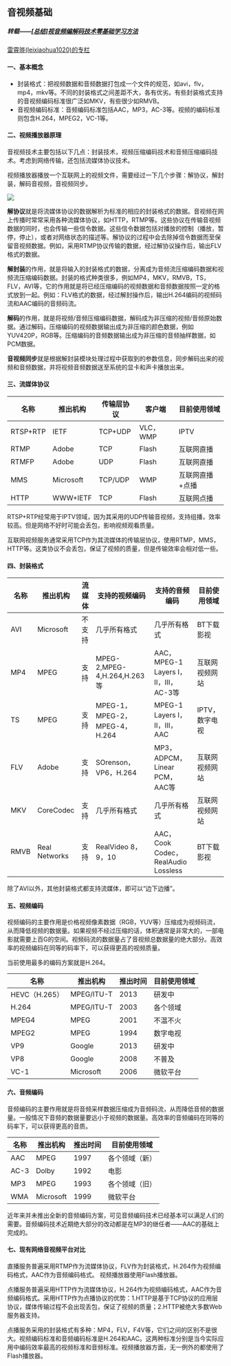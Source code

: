 ## 音视频基础

##### 转载——[[总结]视音频编解码技术零基础学习方法](http://blog.csdn.net/leixiaohua1020/article/details/18893769)

[雷霄骅(leixiaohua1020)的专栏](http://blog.csdn.net/leixiaohua1020)



#### 一、基本概念

- 封装格式：把视频数据和音频数据打包成一个文件的规范，如avi，flv，mp4，mkv等。不同的封装格式之间差距不大，各有优劣。有些封装格式支持的音视频编码标准很广泛如MKV，有些很少如RMVB。
- 音视频编码标准：音频编码标准包括AAC，MP3，AC-3等。视频的编码标准则包含H.264，MPEG2，VC-1等。

#### 二、视频播放器原理

​	音视频技术主要包括以下几点：封装技术，视频压缩编码技术和音频压缩编码技术。考虑到网络传输，还包括流媒体协议技术。

​	视频播放器播放一个互联网上的视频文件，需要经过一下几个步骤：解协议，解封装，解码音视频，音视频同步。

![](http://img.blog.csdn.net/20140201120523046?watermark/2/text/aHR0cDovL2Jsb2cuY3Nkbi5uZXQvbGVpeGlhb2h1YTEwMjA=/font/5a6L5L2T/fontsize/400/fill/I0JBQkFCMA==/dissolve/70/gravity/SouthEast)

**解协议**就是将流媒体协议的数据解析为标准的相应的封装格式的数据。音视频在网上传播时常常采用各种流媒体协议，如HTTP，RTMP等。这些协议在传输音视频数据的同时，也会传输一些信令数据。这些信令数据包括对播放的控制（播放，暂停，停止），或者对网络状态的描述等。解协议的过程中会去除掉信令数据而至保留音视频数据。例如，采用RTMP协议传输的数据，经过解协议操作后，输出FLV格式的数据。

**解封装**的作用，就是将输入的封装格式的数据，分离成为音频流压缩编码数据和视频流压缩编码数据。封装的格式种类很多，例如MP4，MKV，RMVB，TS，FLV，AVI等，它的作用就是将已经压缩编码的视频数据和音频数据按照一定的格式放到一起。例如：FLV格式的数据，经过解封操作后，输出H.264编码的视频码流和AAC编码的音频码流。

**解码**的作用，就是将视频/音频压缩编码数据，解码成为非压缩的视频/音频原始数据。通过解码，压缩编码的视频数据输出成为非压缩的颜色数据，例如YUV420P，RGB等。压缩编码的音频数据输出成为非压缩的音频抽样数据，如PCM数据。

**音视频同步**就是根据解封装模块处理过程中获取到的参数信息，同步解码出来的视频和音频数据，并将视频音频数据送至系统的显卡和声卡播放出来。

#### 三、流媒体协议

| 名称       | 推出机构      | 传输层协议   | 客户端     | 目前使用领域   |
| -------- | --------- | ------- | ------- | -------- |
| RTSP+RTP | IETF      | TCP+UDP | VLC，WMP | IPTV     |
| RTMP     | Adobe     | TCP     | Flash   | 互联网直播    |
| RTMFP    | Adobe     | UDP     | Flash   | 互联网直播    |
| MMS      | Microsoft | TCP/UDP | WMP     | 互联网直播+点播 |
| HTTP     | WWW+IETF  | TCP     | Flash   | 互联网点播    |

RTSP+RTP经常用于IPTV领域，因为其采用的UDP传输音视频，支持组播，效率较高。但是网络不好时可能会丢包，影响视频观看质量。

互联网视频服务通常采用TCP作为其流媒体的传输层协议，使用RTMP，MMS，HTTP等。这类协议不会丢包，保证了视频的质量，但是传输效率会相对低一些。

#### 四、封装格式

| 名称   | 推出机构          | 流媒体  | 支持的视频编码                    | 支持的音频编码                           | 目前使用领域    |
| ---- | ------------- | ---- | -------------------------- | --------------------------------- | --------- |
| AVI  | Microsoft     | 不支持  | 几乎所有格式                     | 几乎所有格式                            | BT下载影视    |
| MP4  | MPEG          | 支持   | MPEG-2,MPEG-4,H.264,H.263等 | AAC，MPEG-1 Layers I，II，III，AC-3等  | 互联网视频网站   |
| TS   | MPEG          | 支持   | MPEG-1，MPEG-2，MPEG-4，H.264 | MPEG-1 Layers I，II，III，AAC        | IPTV，数字电视 |
| FLV  | Adobe         | 支持   | SOrenson，VP6，H.264         | MP3，ADPCM，Linear PCM，AAC等         | 互联网视频网站   |
| MKV  | CoreCodec     | 支持   | 几乎所有格式                     | 几乎所有格式                            | 互联网视频网站   |
| RMVB | Real Networks | 支持   | RealVideo 8，9，10           | AAC，Cook Codec，RealAudio Lossless | BT下载影视    |

除了AVI以外，其他封装格式都支持流媒体，即可以“边下边播”。

#### 五、视频编码

视频编码的主要作用是价格视频像素数据（RGB，YUV等）压缩成为视频码流，从而降低视频的数据量。如果视频不经过压缩的话，体积通常是非常大的，一部电影就需要上百G的空间。视频码流的数据量占了音视频总数据量的绝大部分。高效率的视频编码在同等的码率下，可以获得更高的视频质量。

当前使用最多的编码方案就是H.264。

| 名称          | 推出机构       | 推出时间 | 目前使用领域 |
| ----------- | ---------- | ---- | ------ |
| HEVC（H.265） | MPEG/ITU-T | 2013 | 研发中    |
| H.264       | MPEG/ITU-T | 2003 | 各个领域   |
| MPEG4       | MPEG       | 2001 | 不温不火   |
| MPEG2       | MPEG       | 1994 | 数字电视   |
| VP9         | Google     | 2013 | 研发中    |
| VP8         | Google     | 2008 | 不普及    |
| VC-1        | Microsoft  | 2006 | 微软平台   |



#### 六、音频编码

音频编码的主要作用就是将音频采样数据压缩成为音频码流，从而降低音频的数据量。一般情况下音频的数据量要远小于视频的数据量。高效率的音频编码在同等的码率下，可以获得更高的音质。

| 名称   | 推出机构      | 推出时间 | 目前使用领域  |
| ---- | --------- | ---- | ------- |
| AAC  | MPEG      | 1997 | 各个领域（新） |
| AC-3 | Dolby     | 1992 | 电影      |
| MP3  | MPEG      | 1993 | 各个领域（旧） |
| WMA  | Microsoft | 1999 | 微软平台    |

近年来并未推出全新的音频编码方案，可见音频编码技术已经基本可以满足人们的需要。音频编码技术近期绝大部分的改动都是在MP3的继任者——AAC的基础上完成的。

#### 七、现有网络音视频平台对比

直播服务普遍采用RTMP作为流媒体协议，FLV作为封装格式，H.264作为视频编码格式，AAC作为音频编码格式。 视频播放器使用Flash播放器。

点播服务普遍采用HTTP作为流媒体协议，H.264作为视频编码格式，AAC作为音频编码格式。采用HTTP作为点播协议的优势：1.HTTP是基于TCP协议的应用层协议，媒体传输过程不会出现丢包，保证了视频的质量；2.HTTP被绝大多数Web服务器支持。

点播服务采用的封装格式有多种：MP4，FLV，F4V等，它们之间的区别不是很大。视频编码标准和音频编码标准是H.264和AAC。这两种标准分别是当今实际应用中编码效率最高的视频标准和音频标准。视频播放器方面，无一例外的都使用了Flash播放器。




